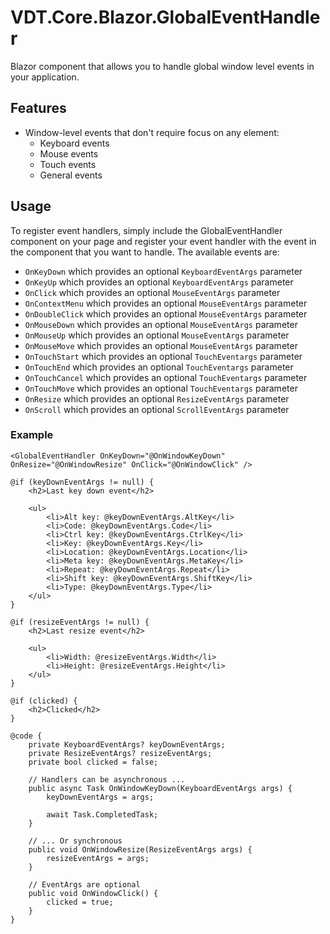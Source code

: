 ﻿# VDT.Core.Blazor.GlobalEventHandler

Blazor component that allows you to handle global window level events in your application.

## Features

- Window-level events that don't require focus on any element:
  - Keyboard events
  - Mouse events
  - Touch events
  - General events

## Usage

To register event handlers, simply include the GlobalEventHandler component on your page and register your event handler with the event in the component
that you want to handle. The available events are:

- `OnKeyDown` which provides an optional `KeyboardEventArgs` parameter
- `OnKeyUp` which provides an optional `KeyboardEventArgs` parameter
- `OnClick` which provides an optional `MouseEventArgs` parameter
- `OnContextMenu` which provides an optional `MouseEventArgs` parameter
- `OnDoubleClick` which provides an optional `MouseEventArgs` parameter
- `OnMouseDown` which provides an optional `MouseEventArgs` parameter
- `OnMouseUp` which provides an optional `MouseEventArgs` parameter
- `OnMouseMove` which provides an optional `MouseEventArgs` parameter
- `OnTouchStart` which provides an optional `TouchEventargs` parameter
- `OnTouchEnd` which provides an optional `TouchEventargs` parameter
- `OnTouchCancel` which provides an optional `TouchEventargs` parameter
- `OnTouchMove` which provides an optional `TouchEventargs` parameter
- `OnResize` which provides an optional `ResizeEventArgs` parameter
- `OnScroll` which provides an optional `ScrollEventArgs` parameter

### Example

```
<GlobalEventHandler OnKeyDown="@OnWindowKeyDown" OnResize="@OnWindowResize" OnClick="@OnWindowClick" />

@if (keyDownEventArgs != null) {
    <h2>Last key down event</h2>

    <ul>
        <li>Alt key: @keyDownEventArgs.AltKey</li>
        <li>Code: @keyDownEventArgs.Code</li>
        <li>Ctrl key: @keyDownEventArgs.CtrlKey</li>
        <li>Key: @keyDownEventArgs.Key</li>
        <li>Location: @keyDownEventArgs.Location</li>
        <li>Meta key: @keyDownEventArgs.MetaKey</li>
        <li>Repeat: @keyDownEventArgs.Repeat</li>
        <li>Shift key: @keyDownEventArgs.ShiftKey</li>
        <li>Type: @keyDownEventArgs.Type</li>
    </ul>
}

@if (resizeEventArgs != null) {
    <h2>Last resize event</h2>

    <ul>
        <li>Width: @resizeEventArgs.Width</li>
        <li>Height: @resizeEventArgs.Height</li>
    </ul>
}

@if (clicked) {
    <h2>Clicked</h2>
}

@code {
    private KeyboardEventArgs? keyDownEventArgs;
    private ResizeEventArgs? resizeEventArgs;
    private bool clicked = false;
    
    // Handlers can be asynchronous ...
    public async Task OnWindowKeyDown(KeyboardEventArgs args) {
        keyDownEventArgs = args;

        await Task.CompletedTask;
    }    

    // ... Or synchronous
    public void OnWindowResize(ResizeEventArgs args) {
        resizeEventArgs = args;
    }

    // EventArgs are optional
    public void OnWindowClick() {
        clicked = true;
    }
}
```
